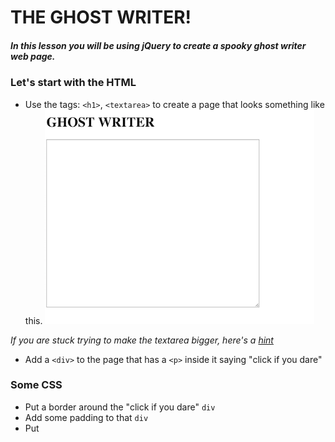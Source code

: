 # THE GHOST WRITER!
##### In this lesson you will be using jQuery to create a spooky ghost writer web page.

### Let's start with the HTML
* Use the tags: `<h1>`, `<textarea>` to create a page that looks something like this.
![screen](images/example.png)


*If you are stuck trying to make the textarea bigger, here's a [hint](https://www.w3schools.com/tags/tryit.asp?filename=tryhtml_textarea)*
* Add a `<div>` to the page that has a `<p>` inside it saying "click if you dare"

### Some CSS
* Put a border around the "click if you dare" `div` 
* Add some padding to that `div`
* Put 